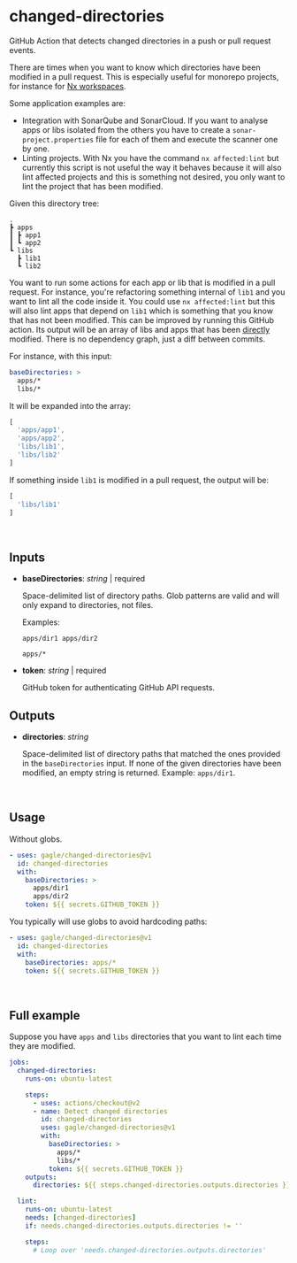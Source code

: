 # changed-directories

GitHub Action that detects changed directories in a push or pull request events.

There are times when you want to know which directories have been modified in a pull request. This is especially useful for monorepo projects, for instance for [Nx workspaces](https://nx.dev/).

Some application examples are:
- Integration with SonarQube and SonarCloud. If you want to analyse apps or libs isolated from the others you have to create a `sonar-project.properties` file for each of them and execute the scanner one by one.
- Linting projects. With Nx you have the command `nx affected:lint` but currently this script is not useful the way it behaves because it will also lint affected projects and this is something not desired, you only want to lint the project that has been modified.

Given this directory tree:

```
.
┣ apps
┃ ┣ app1
┃ ┗ app2
┗ libs
  ┣ lib1
  ┗ lib2
```

You want to run some actions for each app or lib that is modified in a pull request. For instance, you're refactoring something internal of `lib1` and  you want to lint all the code inside it. You could use `nx affected:lint` but this will also lint apps that depend on `lib1` which is something that you know that has not been modified. This can be improved by running this GitHub action. Its output will be an array of libs and apps that has been <u>directly</u> modified. There is no dependency graph, just a diff between commits.

For instance, with this input:

```yaml
baseDirectories: >
  apps/*
  libs/*
```

It will be expanded into the array:

```js
[
  'apps/app1',
  'apps/app2',
  'libs/lib1',
  'libs/lib2'
]
```

If something inside `lib1` is modified in a pull request, the output will be:

```js
[
  'libs/lib1'
]
```

<br/>

## Inputs

- **baseDirectories**: _string_ | required

  Space-delimited list of directory paths. Glob patterns are valid and will only expand to directories, not files.

  Examples:

  `apps/dir1 apps/dir2`

  `apps/*`

- **token**: _string_ | required

  GitHub token for authenticating GitHub API requests.

## Outputs

- **directories**: _string_

  Space-delimited list of directory paths that matched the ones provided in the `baseDirectories` input. If none of the given directories have been modified, an empty string is returned. Example: `apps/dir1`.

<br/>

## Usage

Without globs.

```yaml
- uses: gagle/changed-directories@v1
  id: changed-directories
  with:
    baseDirectories: >
      apps/dir1
      apps/dir2
    token: ${{ secrets.GITHUB_TOKEN }}
```

You typically will use globs to avoid hardcoding paths:

```yaml
- uses: gagle/changed-directories@v1
  id: changed-directories
  with:
    baseDirectories: apps/*
    token: ${{ secrets.GITHUB_TOKEN }}
```

<br/>

## Full example

Suppose you have `apps` and `libs` directories that you want to lint each time they are modified.

```yaml
jobs:
  changed-directories:
    runs-on: ubuntu-latest

    steps:
      - uses: actions/checkout@v2
      - name: Detect changed directories
        id: changed-directories
        uses: gagle/changed-directories@v1
        with:
          baseDirectories: >
            apps/*
            libs/*
          token: ${{ secrets.GITHUB_TOKEN }}
    outputs:
      directories: ${{ steps.changed-directories.outputs.directories }}

  lint:
    runs-on: ubuntu-latest
    needs: [changed-directories]
    if: needs.changed-directories.outputs.directories != ''

    steps:
      # Loop over 'needs.changed-directories.outputs.directories'
```
